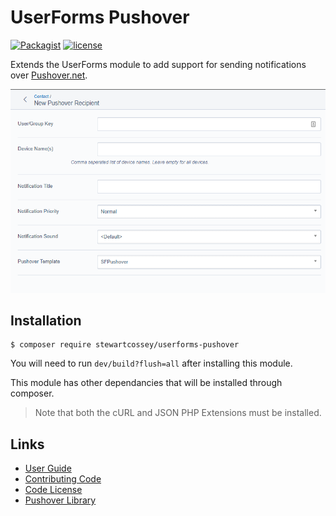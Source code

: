 # UserForms Pushover

[![Packagist](https://img.shields.io/packagist/v/stewartcossey/userforms-pushover.svg)]()
[![license](https://img.shields.io/github/license/Cossey/userforms-pushover.svg)]()

Extends the UserForms module to add support for sending notifications over [Pushover.net](http://www.pushover.net).

![Screenshot](docs/en/screenshot-pousers.png)

## Installation

```ssh
$ composer require stewartcossey/userforms-pushover
```

You will need to run `dev/build?flush=all` after installing this module.

This module has other dependancies that will be installed through composer. 

> Note that both the cURL and JSON PHP Extensions must be installed.

## Links

- [User Guide](docs/en/userguide.md)
- [Contributing Code](contributing.md)
- [Code License](license.md)
- [Pushover Library](https://github.com/slunak/pushover-php)